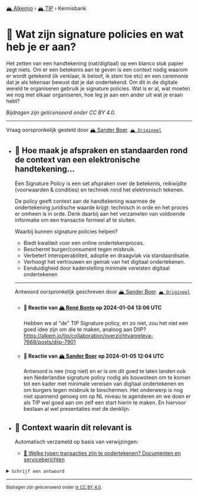 [🏔️ Alkemio](https://welcome.alkem.io/) › [🏔️ TIP](https://alkem.io/tip/dashboard) › Kennisbank
# 📄 Wat zijn signature policies en wat heb je er aan?
Het zetten van een handtekening (nat/digitaal) op een blanco stuk papier zegt niets. Om er een betekenis aan te geven is een context nodig waarom er wordt getekend (ik verklaar, ik beloof, ik stem toe etc) en een ceremonie dat je als tekenaar bewust dat je dat ondertekend. Om dit in de digitale wereld te organiseren gebruik je signature policies. Wat is er al, wat moeten we nog met elkaar organiseren, hoe leg je aan een ander uit wat je eraan hebt?

*Bijdragen zijn gelicenseerd onder CC BY 4.0.*

***
Vraag oorspronkelijk gesteld door [🏔️ Sander Boer](https://alkem.io/user/sander-boer-499). [`🏔️ Origineel`](https://alkem.io/tip/collaboration/watzijnsignaturep-7232)

- ## <a id="hoemaakjeafsprake-2166"></a> 📌 Hoe maak je afspraken en standaarden rond de context van een elektronische handtekening...
  Een Signature Policy is een set afspraken over de betekenis, reikwijdte (voorwaarden & condities) en techniek rond het elektronisch tekenen.
  
  De policy geeft context aan de handtekening waarmee de ondertekening juridische waarde krijgt: technisch in orde en het proces er omheen is in orde. Denk daarbij aan het verzamelen van voldoende informatie om een transactie formeel af te sluiten.
  
  Waarbij kunnen signature policies helpen?
  
  *   Biedt kwaliteit voor een online ondertekenproces.
  *   Beschermt burger/consument tegen misbruik.
  *   Verbetert interoperabiliteit, adoptie en draagvlak via standaardisatie.
  *   Verhoogt het vertrouwen en gemak van het digitaal ondertekenen.
  *   Eenduidigheid door kaderstelling minimale vereisten digitaal ondertekenen

  ***
  Antwoord oorspronkelijk geschreven door [🏔️ Sander Boer](https://alkem.io/user/sander-boer-499).  [`🏔️ Origineel`](https://alkem.io/tip/collaboration/watzijnsignaturep-7232/posts/hoemaakjeafsprake-2166)

    - #### 💬 Reactie van [🏔️ René Bonte](https://alkem.io/user/rene-bonte-9498) op 2024-01-04 13:06 UTC
          
      Hebben we al "de" TIP Signature policy, en zo niet, zou het niet een goed idee zijn om die te maken, analoog aan DIIP? https://alkem.io/tip/collaboration/overzichtvanreleva-7668/posts/diip-7901
    - #### 💬 Reactie van [🏔️ Sander Boer](https://alkem.io/user/sander-boer-499) op 2024-01-05 12:04 UTC
          
      Antwoord is nee (nog niet) en er is om dit goed te laten landen ook een Nederlandse signature policy nodig als bouwsteen om te komen tot een kader met minimale vereisen van digitaal ondertekenen en om burgers tegen misbruik te beschermen.  Het onderwerp is nog niet spannend genoeg om op NL niveau te agenderen en we doen er als TIP wel goed aan om zelf een start hierin te maken. En hiervoor bestaan al wel presentaties met de denklijn.
- ## 📌 Context waarin dit relevant is
  Automatisch verzameld op basis van verwijzingen:
  - [📌 Welke typen transacties zijn te ondertekenen? Documenten en serviceberichten](welketypentransact-1429.md#documentenenservic-8288)
<details><summary><code>Schrijf een antwoord</code></summary>

1. [Log in op Alkemio](https://identity.alkem.io/login).
2. Als je nog niet lid bent van de TIP-space, [vraag en wacht op toegang](https://alkem.io/tip/dashboard).
3. Ga naar de [vraag in Alkemio](https://alkem.io/tip/collaboration/watzijnsignaturep-7232).
4. Klik op (+).
5. Neem kennis van de placeholder-tekst en verwijder deze.
6. Verstuur je antwoord.

Je antwoord verschijnt direct op Alkemio. Na synchronisatie verschijnt het ook hier.

</details>

* * *
<small>Bijdragen zijn gelicenseerd onder [🌐 CC BY 4.0](https://creativecommons.org/licenses/by/4.0/deed.nl).</small>

